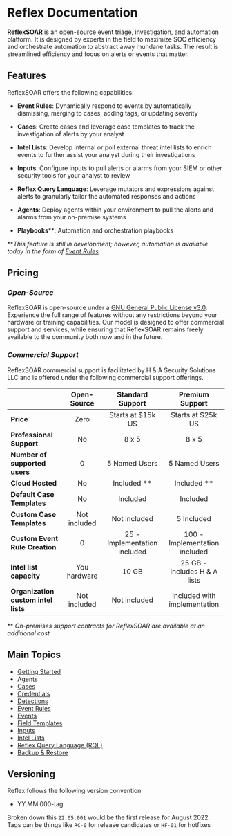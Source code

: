 # Reflex Documentation
**ReflexSOAR** is an open-source event triage, investigation, and automation platform. It is designed by experts in the field to maximize SOC efficiency and orchestrate automation to abstract away mundane tasks. The result is streamlined efficiency and focus on alerts or events that matter.

## Features
ReflexSOAR offers the following capabilities:

* **Event Rules**: Dynamically respond to events by automatically dismissing, merging to cases, adding tags, or updating severity

* **Cases**: Create cases and leverage case templates to track the investigation of alerts by your analyst

* **Intel Lists**: Develop internal or poll external threat intel lists to enrich events to further assist your analyst during their investigations

* **Inputs**: Configure inputs to pull alerts or alarms from your SIEM or other security tools for your analyst to review

* **Reflex Query Language**: Leverage mutators and expressions against alerts to granularly tailor the automated responses and actions

* **Agents**: Deploy agents within your environment to pull the alerts and alarms from your on-premise systems

* **Playbooks****: Automation and orchestration playbooks

***This feature is still in development; however, automation is available today in the form of [Event Rules](event-rules/index.md)*

<!--
- **Event Rules**: Dynamically respond to events by automatically dismissing, merging to cases, adding tags, or updating severity.
- **Cases**: Create cases and leverage case templates to track the investigation of alerts by your analyst.
- **Intel Lists**: Develop internal or poll external threat intel lists to enrich events to further assist your analyst during their investigations.
- **Inputs**: Configure inputs to pull alerts or alarms from your SIEM or other security tools for your analyst to review.
- **Reflex Query Language**: Leverage mutators and expressions against alerts to granularly tailor the automated responses and actions.
- **Agents**: Deploy agents within your environment to pull the alerts and alarms from your on-premise systems.
- **Coming soon: Playbooks**: Automation and orchestration playbooks**

** Automation is available today in the form of event rules. Playbook support is on the roadmap to be released sometime in the 3rd quarter of 2022.
-->

## Pricing

### *Open-Source*
ReflexSOAR is open-source under a [GNU General Public License v3.0](https://www.gnu.org/licenses/gpl-3.0.en.html). Experience the full range of features without any restrictions beyond your hardware or training capabilities. Our model is designed to offer commercial support and services, while ensuring that ReflexSOAR remains freely available to the community both now and in the future.

### *Commercial Support*
ReflexSOAR commercial support is facilitated by H & A Security Solutions LLC and is offered under the following commercial support offerings.

|                                     | Open-Source     |   Standard Support           | Premium Support               |
| :---------------------------------- | :-------------: | :--------------------------: | :---------------------------: |
| **Price**                           | Zero            | Starts at $15k US            | Starts at $25k US             |
| **Professional Support**            | No              | 8 x 5                        | 8 x 5                         |
| **Number of supported users**       | 0               | 5 Named Users                | 5 Named Users                 |
| **Cloud Hosted**                    | No              | Included **                  | Included **                   |
| **Default Case Templates**          | No              | Included                     | Included                      |
| **Custom Case Templates**           | Not included    | Not included                 | 5 Included                    |
| **Custom Event Rule Creation**      | 0               | 25 - Implementation included | 100 - Implementation included |
| **Intel list capacity**             | You hardware    | 10 GB                        | 25 GB - Includes H & A lists  |
| **Organization custom intel lists** | Not included    | Not included                 | Included with implementation  |

** *On-premises support contracts for ReflexSOAR are available at an additional cost*

## Main Topics

- [Getting Started](getting-started.md)
- [Agents](agents/index.md)
- [Cases](cases/index.md)
- [Credentials](credentials/index.md)
- [Detections](detections/index.md)
- [Event Rules](event-rules/index.md)
- [Events](events/index.md)
- [Field Templates](field-templates/index.md)
- [Inputs](inputs/index.md)
- [Intel Lists](intel-lists/index.md)
- [Reflex Query Language (RQL)](rql/index.md)
- [Backup & Restore](backup-and-restore.md)

## Versioning

Reflex follows the following version convention

- YY.MM.000-tag

Broken down this `22.05.001` would be the first release for August 2022.  Tags can be things like `RC-0` for release candidates or `HF-01` for hotfixes
